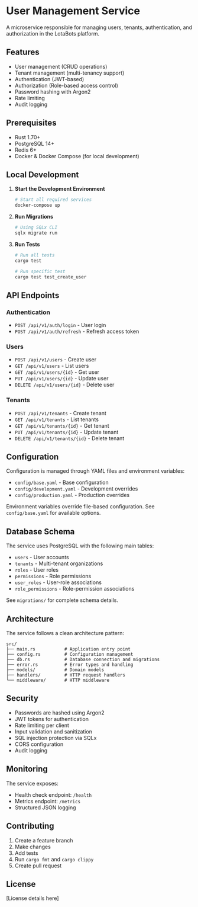 # User Management Service

A microservice responsible for managing users, tenants, authentication, and authorization in the LotaBots platform.

## Features

- User management (CRUD operations)
- Tenant management (multi-tenancy support)
- Authentication (JWT-based)
- Authorization (Role-based access control)
- Password hashing with Argon2
- Rate limiting
- Audit logging

## Prerequisites

- Rust 1.70+
- PostgreSQL 14+
- Redis 6+
- Docker & Docker Compose (for local development)

## Local Development

1. **Start the Development Environment**

   ```bash
   # Start all required services
   docker-compose up
   ```

2. **Run Migrations**

   ```bash
   # Using SQLx CLI
   sqlx migrate run
   ```

3. **Run Tests**

   ```bash
   # Run all tests
   cargo test

   # Run specific test
   cargo test test_create_user
   ```

## API Endpoints

### Authentication

- `POST /api/v1/auth/login` - User login
- `POST /api/v1/auth/refresh` - Refresh access token

### Users

- `POST /api/v1/users` - Create user
- `GET /api/v1/users` - List users
- `GET /api/v1/users/{id}` - Get user
- `PUT /api/v1/users/{id}` - Update user
- `DELETE /api/v1/users/{id}` - Delete user

### Tenants

- `POST /api/v1/tenants` - Create tenant
- `GET /api/v1/tenants` - List tenants
- `GET /api/v1/tenants/{id}` - Get tenant
- `PUT /api/v1/tenants/{id}` - Update tenant
- `DELETE /api/v1/tenants/{id}` - Delete tenant

## Configuration

Configuration is managed through YAML files and environment variables:

- `config/base.yaml` - Base configuration
- `config/development.yaml` - Development overrides
- `config/production.yaml` - Production overrides

Environment variables override file-based configuration. See `config/base.yaml` for available options.

## Database Schema

The service uses PostgreSQL with the following main tables:

- `users` - User accounts
- `tenants` - Multi-tenant organizations
- `roles` - User roles
- `permissions` - Role permissions
- `user_roles` - User-role associations
- `role_permissions` - Role-permission associations

See `migrations/` for complete schema details.

## Architecture

The service follows a clean architecture pattern:

```
src/
├── main.rs           # Application entry point
├── config.rs         # Configuration management
├── db.rs             # Database connection and migrations
├── error.rs          # Error types and handling
├── models/           # Domain models
├── handlers/         # HTTP request handlers
└── middleware/       # HTTP middleware
```

## Security

- Passwords are hashed using Argon2
- JWT tokens for authentication
- Rate limiting per client
- Input validation and sanitization
- SQL injection protection via SQLx
- CORS configuration
- Audit logging

## Monitoring

The service exposes:

- Health check endpoint: `/health`
- Metrics endpoint: `/metrics`
- Structured JSON logging

## Contributing

1. Create a feature branch
2. Make changes
3. Add tests
4. Run `cargo fmt` and `cargo clippy`
5. Create pull request

## License

[License details here]
